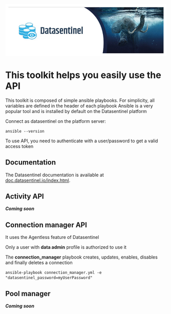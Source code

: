 ![Datasentinel](images/datasentinel-logo.jpg)


# This toolkit helps you easily use the API

This toolkit is composed of simple ansible playbooks.
For simplicity, all variables are defined in the header of each playbook
Ansible is a very popular tool and is installed by default on the Datasentinel platform

Connect as datasentinel on the platform server:
```
ansible --version
```

To use API, you need to authenticate with a user/password to get a valid access token


## Documentation

The Datasentinel documentation is available at [doc.datasentinel.io/index.html](https://doc.datasentinel.io/index.html).

## Activity API

***Coming soon***

## Connection manager API 
It uses the Agentless feature of Datasentinel

Only a user with **data admin** profile is authorized to use it

The **connection_manager** playbook creates, updates, enables, disables and finally deletes a connection

```
ansible-playbook connection_manager.yml -e "datasentinel_password=myUserPassword"
```

## Pool manager

***Coming soon***
